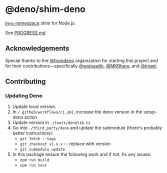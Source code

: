 # @deno/shim-deno

[`Deno` namespace](https://doc.deno.land/builtin/stable) shim for Node.js.

See
[PROGRESS.md](https://github.com/denoland/node_deno_shims/blob/main/packages/shim-deno/PROGRESS.md)

## Acknowledgements

Special thanks to the [@fromdeno](https://github.com/fromdeno) organization for
starting this project and for their contributions—specifically
[@wojpawlik](https://github.com/wojpawlik),
[@MKRhere](https://github.com/MKRhere), and
[@trgwii](https://github.com/trgwii).

## Contributing

### Updating Deno

1. Update local version.
1. In `/.github/workflows/ci.yml`, increase the deno version in the setup-deno
   action
1. Update version in `./tools/denolib.ts`
1. Go into `./third_party/deno` and update the submodule (there's probably
   better instructions):
   - `git fetch --tags`
   - `git checkout v1.x.x` -- replace with version
   - `git submodule update`
1. In this package ensure the following work and if not, fix any issues:
   - `npm run build`
   - `npm run test`
